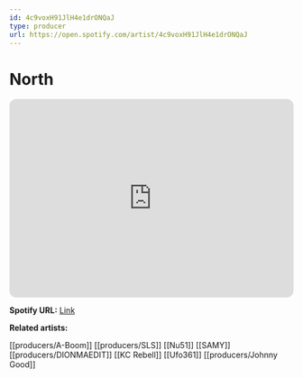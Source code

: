 ```yaml
---
id: 4c9voxH91JlH4e1drONQaJ
type: producer
url: https://open.spotify.com/artist/4c9voxH91JlH4e1drONQaJ
---
```

# North

<iframe style="border-radius:12px" src="https://open.spotify.com/embed/artist/4c9voxH91JlH4e1drONQaJ" width="100%" height="352" frameBorder="0" allowfullscreen="" allow="autoplay; clipboard-write; encrypted-media; fullscreen; picture-in-picture" loading="lazy"></iframe>

**Spotify URL:** [Link](https://open.spotify.com/artist/4c9voxH91JlH4e1drONQaJ)

**Related artists:**

[[producers/A-Boom]]
[[producers/SLS]]
[[Nu51]]
[[SAMY]]
[[producers/DIONMAEDIT]]
[[KC Rebell]]
[[Ufo361]]
[[producers/Johnny Good]]
